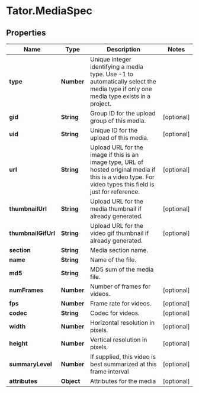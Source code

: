 # Tator.MediaSpec

## Properties

Name | Type | Description | Notes
------------ | ------------- | ------------- | -------------
**type** | **Number** | Unique integer identifying a media type. Use -1 to automatically select the media type if only one media type exists in a project. | 
**gid** | **String** | Group ID for the upload group of this media. | [optional] 
**uid** | **String** | Unique ID for the upload of this media. | [optional] 
**url** | **String** | Upload URL for the image if this is an image type, URL of hosted original media if this is a video type. For video types this field is just for reference. | [optional] 
**thumbnailUrl** | **String** | Upload URL for the media thumbnail if already generated. | [optional] 
**thumbnailGifUrl** | **String** | Upload URL for the video gif thumbnail if already generated. | [optional] 
**section** | **String** | Media section name. | 
**name** | **String** | Name of the file. | 
**md5** | **String** | MD5 sum of the media file. | 
**numFrames** | **Number** | Number of frames for videos. | [optional] 
**fps** | **Number** | Frame rate for videos. | [optional] 
**codec** | **String** | Codec for videos. | [optional] 
**width** | **Number** | Horizontal resolution in pixels. | [optional] 
**height** | **Number** | Vertical resolution in pixels. | [optional] 
**summaryLevel** | **Number** | If supplied, this video is best summarized at this frame interval | [optional] 
**attributes** | **Object** | Attributes for the media | [optional] 


